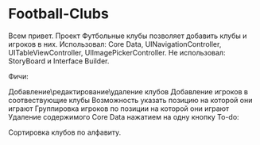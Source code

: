 # Football-Clubs

Всем привет. Проект Футбольные клубы позволяет добавить клубы и игроков в них. Использовал: Core Data, UINavigationController, UITableViewController, UIImagePickerController. Не использовал: StoryBoard и Interface Builder.

Фичи:

Добавление\редактирование\удаление клубов
Добавление игроков в соотвествующие клубы
Возможность указать позицию на которой они играют
Группировка игроков по позиции на которой они играют
Удаление содержимого Core Data нажатием на одну кнопку
To-do:

Сортировка клубов по алфавиту.
